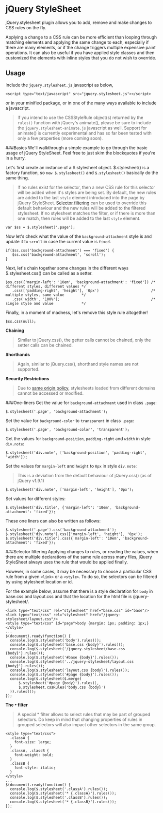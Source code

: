 jQuery StyleSheet
=================

jQuery.stylesheet plugin allows you to add, remove and make changes to CSS rules on the fly.

Applying a change to a CSS rule can be more efficient than looping through matching elements
and applying the same change to each, especially if there are many elements,
or if the change triggers multiple expensive paint operations. It can also be useful if you have
applied style classes and then customized the elements with inline styles that you do not wish to
override.

Usage
-----

Include the `jquery.stylesheet.js` javascript as below,

    <script type="text/javascript" src="jquery.stylesheet.js"></script>

or in your minified package, or in one of the many ways available to include a javascript.

> If you intend to use the CSSStyleRule object(s) returned by the `rules()` function with jQuery's animate(),
> please be sure to include the `jquery.stylesheet-animate.js` javascript as well.
> Support for animate() is currently experimental and has so far been tested with only a few properties (more coming soon).

###Basics
We'll walkthrough a simple example to go through the basic usage of jQuery StyleSheet.
Feel free to just skim the blockquotes if you're in a hurry.

Let's first create an instance of a $.stylesheet object. $.stylesheet() is a factory function,
so `new $.stylesheet()` and `$.stylesheet()` basically do the same thing.

> If no rules exist for the selector, then a new CSS rule for this selector will be added when it's styles are being set.
> By default, the new rules are added to the last `style` element introduced into the page by jQuery StyleSheet.
> [Selector filtering](#selector-filtering) can be used to override this default behaviour and the new rules will be added
> to the filtered stylesheet. If no stylesheet matches the filter, or if there is more than one match,
> then rules will be added to the last `style` element.

    var $ss = $.stylesheet('.page');

Now let's check what the value of the `background-attachment` style is
and update it to `scroll` in case the current value is `fixed`.

    if($ss.css('background-attachment') === 'fixed') {
       $ss.css('background-attachment', 'scroll');
    }

Next, let's chain together some changes in the different ways $.stylesheet.css() can be called as a setter.

    $ss.css({'margin-left': '10em', 'background-attachment': 'fixed'}) /* different styles, different values */
       .css(['padding-right', 'height'], '0px')                        /* multiple styles, same value        */
       .css('width', '100%');                                          /* single style and value             */

Finally, in a moment of madness, let's remove this style rule altogether!

    $ss.css(null);

**Chaining**
> Similar to jQuery.css(), the getter calls cannot be chained, only the setter calls can be chained.

**Shorthands**
> Again, similar to jQuery.css(), shorthand style names are not supported.

**Security Restrictions**
> Due to [same origin policy](http://en.wikipedia.org/wiki/Same_origin_policy),
> stylesheets loaded from different domains cannot be accessed or modified.

###One-liners
Get the value for `background-attachment` used in class `.page`:

    $.stylesheet('.page', 'background-attachment');

Set the value for `background-color` to `transparent` in class `.page`:

    $.stylesheet('.page', 'background-color', 'transparent');

Get the values for `background-position`, `padding-right` and `width` in style `div.note`:

    $.stylesheet('div.note', ['background-position', 'padding-right', 'width']);

Set the values for `margin-left` and `height` to `0px` in style `div.note`:
> This is a deviation from the default behaviour of jQuery.css() (as of jQuery v1.9.1)

    $.stylesheet('div.note', ['margin-left', 'height'], '0px');

Set values for different styles:

    $.stylesheet('div.title', {'margin-left': '10em', 'background-attachment': 'fixed'});

These one liners can also be written as follows:

    $.stylesheet('.page').css('background-attachment');
    $.stylesheet('div.note').css(['margin-left', 'height'], '0px');
    $.stylesheet('div.title').css({'margin-left': '10em', 'background-attachment': 'fixed'});

###Selector filtering
Applying changes to rules, or reading the values, when there are multiple declarations of the same rule across
many files, jQuery StyleSheet always uses the rule that would be applied finally.

However, in some cases, it may be necessary to choose a particular CSS rule from a given `<link>` or a `<style>`.
To do so, the selectors can be filtered by using stylesheet location or id.

For the example below, assume that there is a style declaration for `body` in base.css and layout.css
and that the location for the html file is /jquery-stylesheet/.

    <link type="text/css" rel="stylesheet" href="base.css" id="base"/>
    <link type="text/css" rel="stylesheet" href="/jquery-stylesheet/layout.css"/>
    <style type="text/css" id="page">body {margin: 1px; padding: 1px;}</style>
    ...
    $(document).ready(function() {
      console.log($.stylesheet('body').rules());
      console.log($.stylesheet('base.css {body}').rules());
      console.log($.stylesheet('/jquery-stylesheet/base.css {body}').rules());
      console.log($.stylesheet('#base {body}').rules());
      console.log($.stylesheet('../jquery-stylesheet/layout.css {body}').rules());
      console.log($.stylesheet('layout.css {body}').rules());
      console.log($.stylesheet('#page {body}').rules());
      console.log($.stylesheet($.merge(
          $.stylesheet('#page {body}').rules(),
          $.stylesheet.cssRules('body.css {body}')
      )).rules());
    });

**The `*` filter**

> A special * filter allows to select rules that may be part of grouped selectors.
> Do keep in mind that changing properties of rules in grouped selectors
> will also impact other selectors in the same group.

    <style type="text/css">
      .classA {
        font-size: large;
      }
      .classA, .classB {
        font-weight: bold;
      }
      .classB {
        font-style: italic;
      }
    </style>
    ...
    $(document).ready(function() {
      console.log($.stylesheet('.classA').rules());
      console.log($.stylesheet('* {.classA}').rules());
      console.log($.stylesheet('.classB').rules());
      console.log($.stylesheet('* {.classB}').rules());
    });
